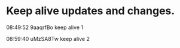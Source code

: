 # Keep alive updates and changes.

08:49:52 9aaqrfBo  keep alive 1

08:59:40 uMzSA8Tw  keep alive 2

